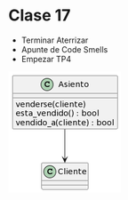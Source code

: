 Clase 17
========

 * Terminar Aterrizar
 * Apunte de Code Smells
 * Empezar TP4 

![](DiagramaDeClase.png)